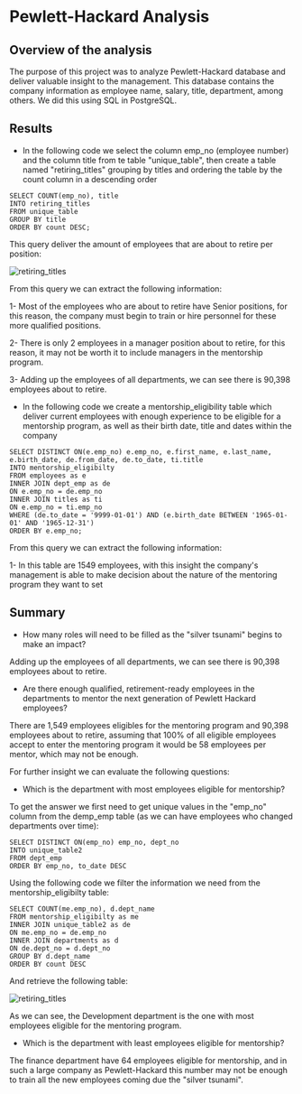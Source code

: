 # Pewlett-Hackard Analysis

## Overview of the analysis

The purpose of this project was to analyze Pewlett-Hackard database and deliver valuable insight to the management. This database contains the company information as employee name, salary, title, department, among others. We did this using SQL in PostgreSQL.

## Results

- In the following code we select the column emp_no (employee number) and the column title from te table "unique_table", then create a table named "retiring_titles" grouping by titles and ordering the table by the count column in a descending order

```
SELECT COUNT(emp_no), title
INTO retiring_titles
FROM unique_table
GROUP BY title
ORDER BY count DESC;

```
This query deliver the amount of employees that are about to retire per position:

![retiring_titles](https://user-images.githubusercontent.com/81272629/121216730-cc8d2480-c846-11eb-8c02-076809d51669.png)

From this query we can extract the following information:

1-  Most of the employees who are about to retire have Senior positions, for this reason, the company must begin to train or hire personnel for these more qualified positions. 

2- There is only 2 employees in a manager position about to retire, for this reason, it may not be worth it to include managers in the mentorship program.

3- Adding up the employees of all departments, we can see there is 90,398 employees about to retire.


- In the following code we create a mentorship_eligibility table which deliver current employees with enough experience to be eligible for a mentorship program, as well as their birth date, title and dates within the company 
```
SELECT DISTINCT ON(e.emp_no) e.emp_no, e.first_name, e.last_name, e.birth_date, de.from_date, de.to_date, ti.title
INTO mentorship_eligibilty
FROM employees as e
INNER JOIN dept_emp as de 
ON e.emp_no = de.emp_no
INNER JOIN titles as ti
ON e.emp_no = ti.emp_no
WHERE (de.to_date = '9999-01-01') AND (e.birth_date BETWEEN '1965-01-01' AND '1965-12-31')
ORDER BY e.emp_no;
```
From this query we can extract the following information:

1- In this table are 1549 employees, with this insight the company's management is able to make decision about the nature of the mentoring program they want to set 

## Summary

- How many roles will need to be filled as the "silver tsunami" begins to make an impact?

Adding up the employees of all departments, we can see there is 90,398 employees about to retire.

- Are there enough qualified, retirement-ready employees in the departments to mentor the next generation of Pewlett Hackard employees?

There are 1,549 employees eligibles for the mentoring program and 90,398 employees about to retire, assuming that 100% of all eligible employees accept to enter the mentoring program it would be 58 employees per mentor, which may not be enough. 

For further insight we can evaluate the following questions:

- Which is the department with most employees eligible for mentorship?

To get the answer we first need to get unique values in the "emp_no" column from the demp_emp table (as we can have employees who changed departments over time):

```
SELECT DISTINCT ON(emp_no) emp_no, dept_no
INTO unique_table2
FROM dept_emp
ORDER BY emp_no, to_date DESC
```
Using the following code we filter the information we need from the mentorship_eligibilty table:
```
SELECT COUNT(me.emp_no), d.dept_name
FROM mentorship_eligibilty as me
INNER JOIN unique_table2 as de
ON me.emp_no = de.emp_no
INNER JOIN departments as d 
ON de.dept_no = d.dept_no
GROUP BY d.dept_name
ORDER BY count DESC
```
And retrieve the following table:

![retiring_titles](https://user-images.githubusercontent.com/81272629/121249040-be9ccb00-c869-11eb-8da7-7f9c95b57eec.png)


As we can see, the Development department is the one with most employees eligible for the mentoring program.

- Which is the department with least employees eligible for mentorship? 

The finance department have 64 employees eligible for mentorship, and in such a large company as Pewlett-Hackard this number may not be enough to train all the new employees coming due the "silver tsunami".

